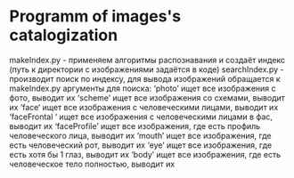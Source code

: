 # Programm of images's catalogization

makeIndex.py - применяем алгоритмы распознавания и создаёт индекс (путь к директории с изображениями задаётся в коде)
searchIndex.py - производит поиск по индексу, для вывода изображений обращается к makeIndex.py
 аргументы для поиска:
 ‘photo’ ищет все изображения с фото, выводит их
 ‘scheme’ ищет все изображения со схемами, выводит их
 ‘face‘ ищет все изображения с человеческими лицами, выводит их
 ‘faceFrontal ‘ ищет все изображения с человеческими лицами в фас, выводит их
 ‘faceProfile’ ищет все изображения, где есть профиль человеческого лица, выводит их
 ‘mouth’ ищет все изображения, где есть человеческий рот, выводит их
 ‘eye’ ищет все изображения, где есть хотя бы 1 глаз, выводит их
 ‘body’ ищет все изображения, где есть человеческое тело полностью, выводит их 
